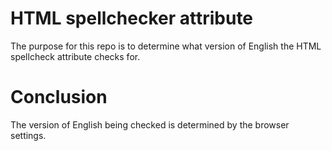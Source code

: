 # HTML spellchecker attribute

The purpose for this repo is to determine what version of English the HTML spellcheck attribute checks for.

# Conclusion

The version of English being checked is determined by the browser settings. 
